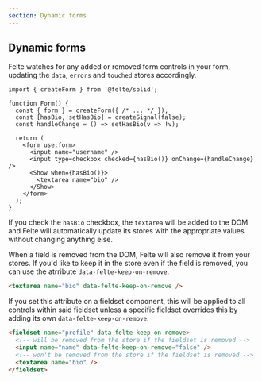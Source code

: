 ```yaml
---
section: Dynamic forms
---
```


## Dynamic forms

Felte watches for any added or removed form controls in your form, updating the `data`, `errors` and `touched` stores accordingly.

```tsx
import { createForm } from '@felte/solid';

function Form() {
  const { form } = createForm({ /* ... */ });
  const [hasBio, setHasBio] = createSignal(false);
  const handleChange = () => setHasBio(v => !v);

  return (
    <form use:form>
      <input name="username" />
      <input type=checkbox checked={hasBio()} onChange={handleChange} />
      <Show when={hasBio()}>
        <textarea name="bio" />
      </Show>
    </form>
  );
}
```

If you check the `hasBio` checkbox, the `textarea` will be added to the DOM and Felte will automatically update its stores with the appropriate values without changing anything else.

When a field is removed from the DOM, Felte will also remove it from your stores. If you'd like to keep it in the store even if the field is removed, you can use the atrribute `data-felte-keep-on-remove`.

```html
<textarea name="bio" data-felte-keep-on-remove />
```

If you set this attribute on a fieldset component, this will be applied to all controls within said fieldset unless a specific fieldset overrides this by adding its own `data-felte-keep-on-remove`.

```html
<fieldset name="profile" data-felte-keep-on-remove>
  <!-- will be removed from the store if the fieldset is removed -->
  <input name="name" data-felte-keep-on-remove="false" />
  <!-- won't be removed from the store if the fieldset is removed -->
  <textarea name="bio" />
</fieldset>
```
